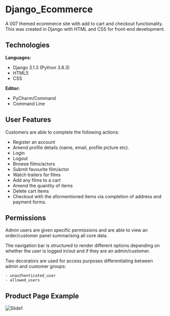 # Django_Ecommerce

A 007 themed ecommerce site with add to cart and checkout functionality. This was created in Django with HTML and CSS for front-end development.

## Technologies

<b>Languages:</b> 
              
   - Django 3.1.3 (Python 3.8.3) 
   - HTML5
   - CSS

<b>Editor:</b> 
    
   - PyCharm/Command
   - Command Line 

## User Features

Customers are able to complete the following actions:

   - Register an account
   - Amend profile details (name, email, profile picture etc).
   - Login
   - Logout
   - Browse films/actors
   - Submit favourite film/actor
   - Watch trailers for films
   - Add any films to a cart
   - Amend the quantity of items
   - Delete cart items
   - Checkout with the aformentioned items via completion of address and payment forms.
   

## Permissions

Admin users are given specific permissions and are able to view an order/customer panel summarising all core data. 

The navigation bar is structured to render different options depending on whether the user is logged in/out and if they are an admin/customer.

Two decorators are used for access purposes differentiating between admin and customer groups:

    - unauthenticated_user
    - allowed_users
    

## Product Page Example

![Slide1](https://user-images.githubusercontent.com/72507931/101178819-59111d00-3641-11eb-9b77-f66d05e98fe0.JPG)
